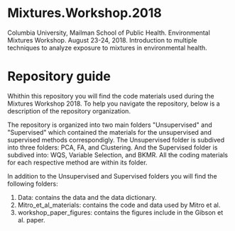 # Mixtures.Workshop.2018
Columbia University, Mailman School of Public Health. Environmental Mixtures Workshop. August 23-24, 2018. Introduction to multiple techniques to analyze exposure to mixtures in environmental health.


# Repository guide
Whithin this repository you will find the code materials used during the Mixtures Workshop 2018. To help you navigate the repository, below is a description of the repository organization.

The repository is organized into two main folders "Unsupervised" and "Supervised" which contained the materials for the unsupervised and supervised methods correspondigly. The Unsupervised folder is subdived into three folders: PCA, FA, and Clustering. And the Supervised folder is subdived into: WQS, Variable Selection, and BKMR. All the coding materials for each respective method are within its folder. 

In addition to the Unsupervised and Supervised folders you will find the following folders: 

1) Data: contains the data and the data dictionary.
2) Mitro_et_al_materials: contains the code and data used by Mitro et al. 
3) workshop_paper_figures: contains the figures include in the Gibson et al. paper. 